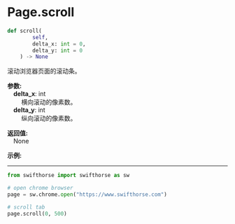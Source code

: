 
# Page.scroll

```python
def scroll(
        self,
        delta_x: int = 0,
        delta_y: int = 0
    ) -> None
```  

滚动浏览器页面的滚动条。

**参数:**  
    &emsp;**delta_x**: int   
        &emsp;&emsp; 横向滚动的像素数。  
    &emsp;**delta_y**: int   
        &emsp;&emsp; 纵向滚动的像素数。 

**返回值:**  
    &emsp;None

**示例:**
***
```python
from swifthorse import swifthorse as sw

# open chrome browser
page = sw.chrome.open("https://www.swifthorse.com")

# scroll tab
page.scroll(0, 500)
```